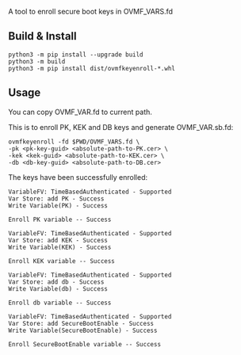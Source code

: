 A tool to enroll secure boot keys in OVMF_VARS.fd

## Build & Install

```
python3 -m pip install --upgrade build
python3 -m build
python3 -m pip install dist/ovmfkeyenroll-*.whl
```

## Usage

You can copy OVMF_VAR.fd to current path.

This is to enroll PK, KEK and DB keys and generate OVMF_VAR.sb.fd:

```
ovmfkeyenroll -fd $PWD/OVMF_VARS.fd \
-pk <pk-key-guid> <absolute-path-to-PK.cer> \
-kek <kek-guid> <absolute-path-to-KEK.cer> \
-db <db-key-guid> <absolute-path-to-DB.cer>
```

The keys have been successfully enrolled:

```
VariableFV: TimeBasedAuthenticated - Supported
Var Store: add PK - Success
Write Variable(PK) - Success

Enroll PK variable -- Success

VariableFV: TimeBasedAuthenticated - Supported
Var Store: add KEK - Success
Write Variable(KEK) - Success

Enroll KEK variable -- Success

VariableFV: TimeBasedAuthenticated - Supported
Var Store: add db - Success
Write Variable(db) - Success

Enroll db variable -- Success

VariableFV: TimeBasedAuthenticated - Supported
Var Store: add SecureBootEnable - Success
Write Variable(SecureBootEnable) - Success

Enroll SecureBootEnable variable -- Success
```
